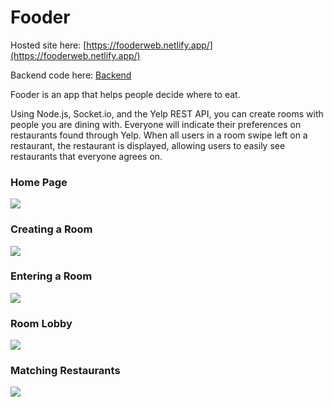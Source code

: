 # Fooder

Hosted site here: [https://fooderweb.netlify.app/](https://fooderweb.netlify.app/)

Backend code here: [Backend](https://github.com/josephperez3/fooder-backend)

Fooder is an app that helps people decide where to eat.

Using Node.js, Socket.io, and the Yelp REST API, you can create rooms with people you are dining with. Everyone will indicate their preferences on restaurants found through Yelp. When all users in a room swipe left on a restaurant, the restaurant is displayed, allowing users to easily see restaurants that everyone agrees on.

### Home Page

<img src="assets/home.png" >

### Creating a Room

<img src="assets/create-room.png" >

### Entering a Room

<img src="assets/enter-room.png" >

### Room Lobby

<img src="assets/room-lobby.png" >

### Matching Restaurants

<img src="assets/matching.png" >
